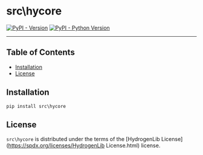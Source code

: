 # src\hycore

[![PyPI - Version](https://img.shields.io/pypi/v/src\hycore.svg)](https://pypi.org/project/src\hycore)
[![PyPI - Python Version](https://img.shields.io/pypi/pyversions/src\hycore.svg)](https://pypi.org/project/src\hycore)

-----

## Table of Contents

- [Installation](#installation)
- [License](#license)

## Installation

```console
pip install src\hycore
```

## License

`src\hycore` is distributed under the terms of the [HydrogenLib License](https://spdx.org/licenses/HydrogenLib License.html) license.
